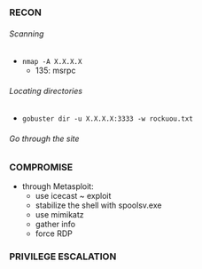 ### RECON 
###### Scanning 
 * `nmap -A X.X.X.X`
	 * 135: msrpc
 
###### Locating directories
 * `gobuster dir -u X.X.X.X:3333 -w rockuou.txt`
 
###### Go through the site


### COMPROMISE
* through Metasploit:
	* use icecast ~ exploit
	* stabilize the shell with spoolsv.exe
	* use mimikatz
	* gather info
	* force RDP

### PRIVILEGE ESCALATION